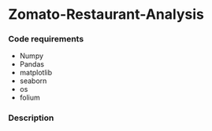 # Zomato-Restaurant-Analysis

### Code requirements

* Numpy
* Pandas
* matplotlib
* seaborn
* os
* folium

### Description
